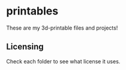 # printables

These are my 3d-printable files and projects!


## Licensing

Check each folder to see what license it uses.
